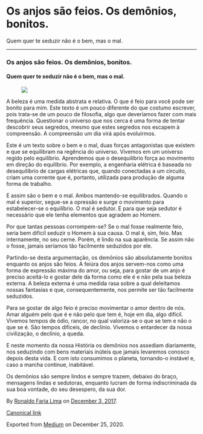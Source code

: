 Os anjos são feios. Os demônios, bonitos.
=========================================

Quem quer te seduzir não é o bem, mas o mal.

------------------------------------------------------------------------

### Os anjos são feios. Os demônios, bonitos.

#### Quem quer te seduzir não é o bem, mas o mal.

<figure>
<img src="https://cdn-images-1.medium.com/max/800/1*0nAeVMI-Lxtqrt0JmvPhCQ.png" class="graf-image" />
</figure>A beleza é uma medida abstrata e relativa. O que é feio para
você pode ser bonito para mim. Este texto é um pouco diferente do que
costumo escrever, pois trata-se de um pouco de filosofia, algo que
deveríamos fazer com mais frequência. Questionar o universo que nos
cerca é uma forma de tentar descobrir seus segredos, mesmo que estes
segredos nos escapem à compreensão. A compreensão um dia virá após
evoluirmos.

Este é um texto sobre o bem e o mal, duas forças antagonistas que
existem e que se equilibram na regência do universo. Vivemos em um
universo regido pelo equilíbrio. Aprendemos que o desequilíbrio força ao
movimento em direção do equilíbrio. Por exemplo, a engenharia elétrica é
baseada no desequilíbrio de cargas elétricas que, quando conectadas a um
circuito, criam uma corrente que é, portanto, utilizada para produção de
alguma forma de trabalho.

E assim são o bem e o mal. Ambos mantendo-se equilibrados. Quando o mal
é superior, segue-se a opressão e surge o movimento para estabelecer-se
o equilíbrio. O mal é sedutor. E para que seja sedutor é necessário que
ele tenha elementos que agradem ao Homem.

Por que tantas pessoas corrompem-se? Se o mal fosse realmente feio,
seria bem difícil seduzir o Homem à sua causa. O mal é, sim, feio. Mas
internamente, no seu cerne. Porém, é lindo na sua aparência. Se assim
não o fosse, jamais seríamos tão facilmente seduzidos por ele.

Partindo-se desta argumentação, os demônios são absolutamente bonitos
enquanto os anjos são feios. A feiúra dos anjos servem-nos como uma
forma de expressão máxima do amor, ou seja, para gostar de um anjo é
preciso aceitá-lo e gostar dele da forma como ele é e não pela sua
beleza externa. A beleza externa é uma medida rasa sobre a qual
deleitamos nossas fantasias e que, consequentemente, nos permite ser tão
facilmente seduzidos.

Para se gostar de algo feio é preciso movimentar o amor dentro de nós.
Amar alguém pelo que é e não pelo que tem é, hoje em dia, algo difícil.
Vivemos tempos de ódio, rancor, no qual valoriza-se o que se tem e não o
que se é. São tempos difíceis, de declínio. Vivemos o entardecer da
nossa civilização, o declínio, a queda.

E neste momento da nossa História os demônios nos assediam diariamente,
nos seduzindo com bens materiais inúteis que jamais levaremos conosco
depois desta vida. E com isto consumimos o planeta, tornando-o instável
e, caso a marcha continue, inabitável.

Os demônios são sempre lindos e sempre trazem, debaixo do braço,
mensagens lindas e sedutoras, enquanto lucram de forma indiscriminada da
sua boa vontade, do seu desespero, da sua dor.

By
<a href="https://medium.com/@ronaldolima" class="p-author h-card">Ronaldo Faria Lima</a>
on [December 3, 2017](https://medium.com/p/c87ef6e6ce29).

<a href="https://medium.com/@ronaldolima/os-anjos-s%C3%A3o-feios-os-dem%C3%B4nios-bonitos-c87ef6e6ce29" class="p-canonical">Canonical link</a>

Exported from [Medium](https://medium.com) on December 25, 2020.
